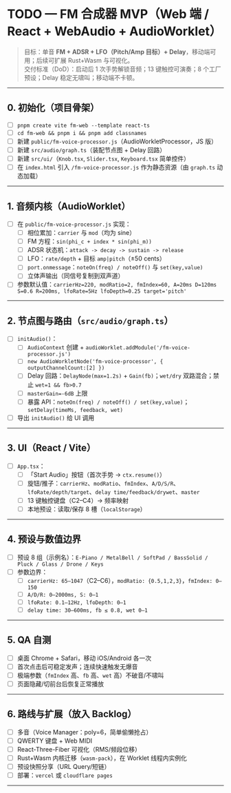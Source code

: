 # TODO — FM 合成器 MVP（Web 端 / React + WebAudio + AudioWorklet）

> 目标：单音 **FM + ADSR + LFO（Pitch/Amp 目标）+ Delay**，移动端可用；后续可扩展 Rust+Wasm 与可视化。  
> 交付标准（DoD）：启动后 1 次手势解锁音频；13 键触控可演奏；8 个工厂预设；Delay 稳定无啸叫；移动端不卡顿。

---

## 0. 初始化（项目骨架）
- [ ] `pnpm create vite fm-web --template react-ts`
- [ ] `cd fm-web && pnpm i && pnpm add classnames`
- [ ] 新建 `public/fm-voice-processor.js`（AudioWorkletProcessor，JS 版）
- [ ] 新建 `src/audio/graph.ts`（装配节点图 + Delay 回路）
- [ ] 新建 `src/ui/`（`Knob.tsx`, `Slider.tsx`, `Keyboard.tsx` 简单控件）
- [ ] 在 `index.html` 引入 `/fm-voice-processor.js` 作为静态资源（由 `graph.ts` 动态加载）

---

## 1. 音频内核（AudioWorklet）
- [ ] 在 `public/fm-voice-processor.js` 实现：
  - [ ] 相位累加：`carrier` 与 `mod`（均为 sine）
  - [ ] FM 方程：`sin(phi_c + index * sin(phi_m))`
  - [ ] ADSR 状态机：`attack -> decay -> sustain -> release`
  - [ ] LFO：`rate/depth` + 目标 `amp|pitch`（±50 cents）
  - [ ] `port.onmessage`：`noteOn(freq) / noteOff()` 与 `set(key,value)`
  - [ ] 立体声输出（同信号复制到双声道）
- [ ] 参数默认值：`carrierHz=220, modRatio=2, fmIndex=60, A=20ms D=120ms S=0.6 R=200ms, lfoRate=5Hz lfoDepth=0.25 target='pitch'`

---

## 2. 节点图与路由（`src/audio/graph.ts`）
- [ ] `initAudio()`：
  - [ ] `AudioContext` 创建 + `audioWorklet.addModule('/fm-voice-processor.js')`
  - [ ] `new AudioWorkletNode('fm-voice-processor', { outputChannelCount:[2] })`
  - [ ] Delay 回路：`DelayNode(max=1.2s)` + `Gain(fb)`；`wet/dry` 双路混合；禁止 `wet=1 && fb>0.7`
  - [ ] `masterGain=-6dB` 上限
  - [ ] 暴露 API：`noteOn(freq) / noteOff() / set(key,value)`；`setDelay(timeMs, feedback, wet)`
- [ ] 导出 `initAudio()` 给 UI 调用

---

## 3. UI（React / Vite）
- [ ] `App.tsx`：
  - [ ] 「Start Audio」按钮（首次手势 → `ctx.resume()`）
  - [ ] 旋钮/推子：`carrierHz`、`modRatio`、`fmIndex`、`A/D/S/R`、`lfoRate/depth/target`、`delay time/feedback/drywet`、`master`
  - [ ] 13 键触控键盘（C2–C4）→ 频率映射
  - [ ] 本地预设：读取/保存 8 槽（`localStorage`）

---

## 4. 预设与数值边界
- [ ] 预设 8 组（示例名）：`E-Piano / MetalBell / SoftPad / BassSolid / Pluck / Glass / Drone / Keys`
- [ ] 参数边界：
  - [ ] `carrierHz: 65–1047`（C2–C6），`modRatio: {0.5,1,2,3}`，`fmIndex: 0–150`
  - [ ] `A/D/R: 0–2000ms, S: 0–1`
  - [ ] `lfoRate: 0.1–12Hz, lfoDepth: 0–1`
  - [ ] `delay time: 30–600ms, fb ≤ 0.8, wet 0–1`

---

## 5. QA 自测
- [ ] 桌面 Chrome + Safari，移动 iOS/Android 各一次
- [ ] 首次点击后可稳定发声；连续快速触发无爆音
- [ ] 极端参数（`fmIndex` 高、`fb` 高、`wet` 高）不破音/不啸叫
- [ ] 页面隐藏/切前台后恢复正常播放

---

## 6. 路线与扩展（放入 Backlog）
- [ ] 多音（Voice Manager：poly=6，简单偷懒抢占）
- [ ] QWERTY 键盘 + Web MIDI
- [ ] React-Three-Fiber 可视化（RMS/频段位移）
- [ ] Rust+Wasm 内核迁移（`wasm-pack`），在 Worklet 线程内实例化
- [ ] 预设快照分享（URL Query/短链）
- [ ] 部署：`vercel` 或 `cloudflare pages`

---
